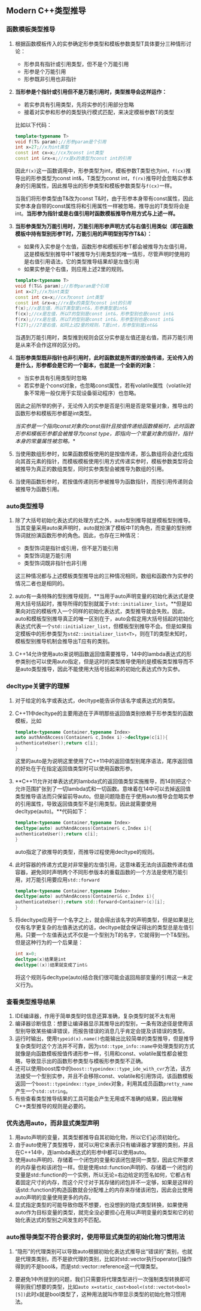 ## Modern C++类型推导

### 函数模板类型推导

1. 根据函数模板传入的实参确定形参类型和模板参数类型T具体要分三种情形讨论：

   * 形参具有指针或引用类型，但不是个万能引用
   * 形参是个万能引用
   * 形参既非引用也非指针

2. **当形参是个指针或引用但不是万能引用时，类型推导会这样运作：**

   * 若实参具有引用类型，先将实参的引用部分忽略
   * 接着对实参和形参的类型执行模式匹配，来决定模板参数T的类型

   比如以下代码：

   ```c++
   template<typename T>
   void f(T& param);//形参param是个引用
   int x=27;//x为int类型
   const int cx=x;//cx为const int类型
   const int &rx=x;//rx是x的类型为const int的引用
   ```

   因此`f(x)`这一函数调用中，形参类型为int，模板参数T类型也为int，`f(cx)`推导出的形参类型为const int&，T类型为const int，`f(rx)`推导时会忽略实参本身的引用属性，因此推导出的形参类型和模板参数类型与`f(cx)`一样。

   当我们将形参类型由T&改为const T&时，由于形参本身带有const属性，因此实参本身自带的const属性将和引用属性一样被忽略，推导出的T类型将会是int。**当形参为指针或是右值引用时函数模板推导作用方式与上述一样。**

3. **当形参类型为万能引用时，万能引用形参声明方式与右值引用类似（即在函数模板中持有型别形参T时，万能引用的声明型别写作T&&）：**

   * 如果传入实参是个左值，函数形参和模板形参T都会被推导为左值引用，这是模板型别推导中T被推导为引用类型的唯一情形，尽管声明时使用的是右值引用语法，它的类型推导结果却是左值引用
   * 如果实参是个右值，则应用上述2里的规则。

   ```c++
   template<typename T>
   void f(T&& param);//形参param是个引用
   int x=27;//x为int类型
   const int cx=x;//cx为const int类型
   const int &rx=x;//rx是x的类型为const int的引用
   f(x);//x是左值，所以T类型是int&，形参类型是int&
   f(cx);//cx是左值，所以T的型别是const int&，形参型别也是const int&
   f(rx);//rx是左值，所以T的型别是const int&，形参型别也是const int&
   f(27);//27是右值，如同上述2里的规则，T是int，形参型别是int&&
   ```

   当遇到万能引用时，类型推到规则会区分实参是左值还是右值，而非万能引用是从来不会作这样的区分的。

4. **当形参类型既非指针也非引用时，此时函数就是所谓的按值传递，无论传入的是什么，形参都会是它的一个副本，也就是一个全新的对象：**

   * 当实参具有引用类型时忽略
   * 若实参是个const对象，也忽略const属性，若有volatile属性（volatile对象不常用一般仅用于实现设备驱动程序）也忽略。

   因此之前所举的例子，无论传入的实参是否是引用是否是常量对象，推导出的函数形参和模板形参都是int类型。

   **当实参是一个指向const对象的const指针且按值传递给函数模板时，此时函数形参和模板形参都会被推导为const type*，即指向一个常量对象的指针，指针本身的常量属性被忽略。**

5. 当使用数组形参时，如果函数模板使用的是按值传递，那么数组将会退化成指向其首元素的指针，而模板模板使用引用方式传递实参时，模板参数类型将会被推导为真正的数组类型，同时实参类型会被推导为数组的引用。

6. 当使用函数形参时，若按值传递则形参被推导为函数指针，而按引用传递则会被推导为函数引用。

### auto类型推导

1. 除了大括号初始化表达式的处理方式之外，auto型别推导就是模板型别推导。当其变量采用auto来声明时，auto就扮演了模板中T的角色，而变量的型别修饰词就扮演函数形参的角色。因此，也存在三种情况：

   * 类型饰词是指针或引用，但不是万能引用
   * 类型饰词是万能引用
   * 类型饰词既非指针也非引用

   这三种情况都与上述模板类型推导出的三种情况相同，数组和函数作为实参的情况二者也是相同的。

2. auto有一条特殊的型别推导规则，**当用于auto声明变量的初始化表达式是使用大括号括起时，推导所得的型别就属于`std::initializer_list`。**但是如果向对应的模板传入一个同样的初始化表达式，类型推导就会失败。因此，auto和模板型别推导真正的唯一区别在于，auto会假定用大括号括起的初始化表达式代表一个`std::initializer_list`，但模板型别推导不会。但是如果指定模板中的形参类型为`stdZ::initializer_list<T>`，则在T的类型未知时，模板型别推导机制会推导出T应有的类别。

3. C++14允许使用auto来说明函数返回值需要推导，14中的lambda表达式的形参类别也可以使用auto指定，但是这时的类型推导使用的是模板类型推导而不是auto类型推导，因此不能使用大括号括起来的初始化表达式作为实参。

### decltype关键字的理解

1. 对于给定的名字或表达式，decltype能告诉你该名字或表达式的类型。

2. C++11中decltype的主要用途在于声明那些返回值类别依赖于形参类型的函数模板，比如

   ```c++
   template<typename Container,typename Index>
   auto authAndAccess(Container& c,Index i)->decltype(c[i]){
   authenticateUser();return c[i];
   }
   ```
   这里的auto是为说明这里使用了C++11中的返回值型别尾序语法，尾序返回值的好处在于在指定返回值类型时可以使用函数形参。

3. **C++11允许对单表达式的lambda式的返回值类型实施推导，而14则把这个允许范围扩张到了一切lambda式和一切函数。意味着在14中可以去掉返回值类型推导语法而只保留前导auto。但是问题隐患在于使用auto推导会忽略实参的引用属性，导致返回值类型不是引用类型。因此就需要使用decltype(auto)。**代码如下：

   ```c++
   template<typename Container,typename Index>
   decltype(auto) authAndAccess(Container& c,Index i){
   authenticateUser();return c[i];
   }
   ```
   auto指定了欲推导的类型，而推导过程使用decltype的规则。

4. 此时容器的传递方式是对非常量的左值引用，这意味着无法向该函数传递右值容器，避免同时声明两个不同形参版本的重载函数的一个方法是使用万能引用，对万能引用要应用`std::forward`

   ```c++
   template<typename Container,typename Index>
   decltype(auto) authAndAccess(Container&& c,Index i){
   authenticateUser();return std::forward<Container>(c)[i];
   }
   
   ```

5. 将decltype应用于一个名字之上，就会得出该名字的声明类型，但是如果是比仅有名字更复杂的左值表达式的话，decltype就会保证得出的类型总是左值引用。只要一个左值表达式不仅是一个型别为T的名字，它就得到一个T&型别。但是这种行为的一个后果是：

   ```c++
   int x=0;
   decltype(x)结果是int
   decltype((x))结果就变成了int&
   ```

   将这个规则与decltype(auto)结合我们很可能会返回局部变量的引用这一未定义行为。

### 查看类型推导结果

1. IDE编译器，作用于简单类型时信息还算准确，复杂类型时就不太有用
2. 编译器诊断信息：想要让编译器显示其推导出的型别，一条有效途径是使用该型别导致某些编译错误，而报告错误的消息几乎肯定会提及该错误的类型。
3. 运行时输出，使用`typeid(x).name()`也能输出比较简单的类型推导，但是推导复杂类型时这个方法并不可靠，因为`std::type_info::name`中处理类型的方式就像是向函数模板按值传递形参一样，引用和const、volatile属性都会被忽略，导致显示出的函数形参类型与模板形参类型不正确。
4. 还可以使用boost库中的`boost::typeindex::type_ide_with_cvr`方法，该方法接受一个型别实参，并且不会移除const、volatile和引用饰词，该函数模板返回一个`boost::typeindex::type_index`对象，利用其成员函数`pretty_name`产生一个`std::string`。
5. 有些查看类型推导结果的工具可能会产生无用或不准确的结果，因此理解C++类型推导的规则是必要的。

### 优先选用auto，而非显式类型声明

1. 用auto声明的变量，其类型都推导自其初始化物，所以它们必须初始化。
2. 由于auto使用了类型推导，就可以用它来表示只有编译器才掌握的类别，并且在C++14中，连lambda表达式的形参中都可以使用auto。
3. 使用auto声明的、存储着一个闭包的变量和该闭包是同一类型，因此它所要求的内存量也和该闭包一样。但是使用std::function声明的、存储着一个闭包的变量是std::function的一个实例，所以无论=右边给定的签名如何，它都占有着固定尺寸的内存，而这个尺寸对于其存储的闭包并不一定够，如果是这样的话std::function的构造函数就会分配堆上的内存来存储该闭包，因此会比使用auto声明的变量使用更多的内存。
4. 显式指定类型的可能导致你既不想要，也没想到的隐式类型转换，如果使用auto作为目标变量的类型，就完全没必要担心在用以声明变量的类型和它的初始化表达式的型别之间发生的不匹配。

### auto推导类型不符合要求时，使用带显式类型的初始化物习惯用法

1. “隐形”的代理类别可以导致auto根据初始化表达式推导出“错误的”类别，也就是代理类类别，而不是欲代理的类别，比如对std::vector<bool>执行operator[]操作得到的不是bool&，而是std::vector<bool>::reference这一代理类型。

2. 要避免1中所提到的问题，我们只需要将代理类型进行一次强制类型转换即可得到我们想要的类型，比如`auto x=static_cast<bool<(std::vectot<bool>[5])`此时x就是bool类型了，这种用法就叫作带显示类型的初始化物习惯用法。

   